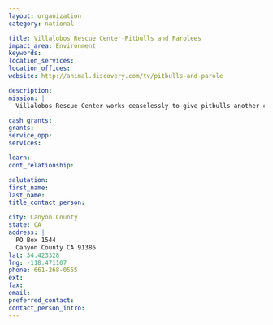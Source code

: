 ```yaml
---
layout: organization
category: national

title: Villalobos Rescue Center-Pitbulls and Parolees
impact_area: Environment
keywords: 
location_services: 
location_offices: 
website: http://animal.discovery.com/tv/pitbulls-and-parole

description: 
mission: |
  Villalobos Rescue Center works ceaselessly to give pitbulls another chance in life. Each and every dog taken in gets spayed or neutered and is given any medical treatment necessary. We work patiently to reacclimatize fearful dogs to the loving care of a human, so that they may eventually be adopted. In some cases, these dogs have never had a kind word or touch, and it is a slow process. After determining temperaments and compatibility factors, we begin that long search for the perfect home. On any given day, VRC cares for between 150 and 200 pit bulls here at our 10-acre facility. As you can imagine, the costs associated with running an operation of this magnitude are overwhelming. Our monthly operating expenses have now increased to $15,000, and our vet bills stay at an average of $5,000.

cash_grants: 
grants: 
service_opp: 
services: 

learn: 
cont_relationship: 

salutation: 
first_name: 
last_name: 
title_contact_person: 

city: Canyon County
state: CA
address: |
  PO Box 1544  
  Canyon County CA 91386
lat: 34.423328
lng: -118.471107
phone: 661-268-0555
ext: 
fax: 
email: 
preferred_contact: 
contact_person_intro: 
---
```

